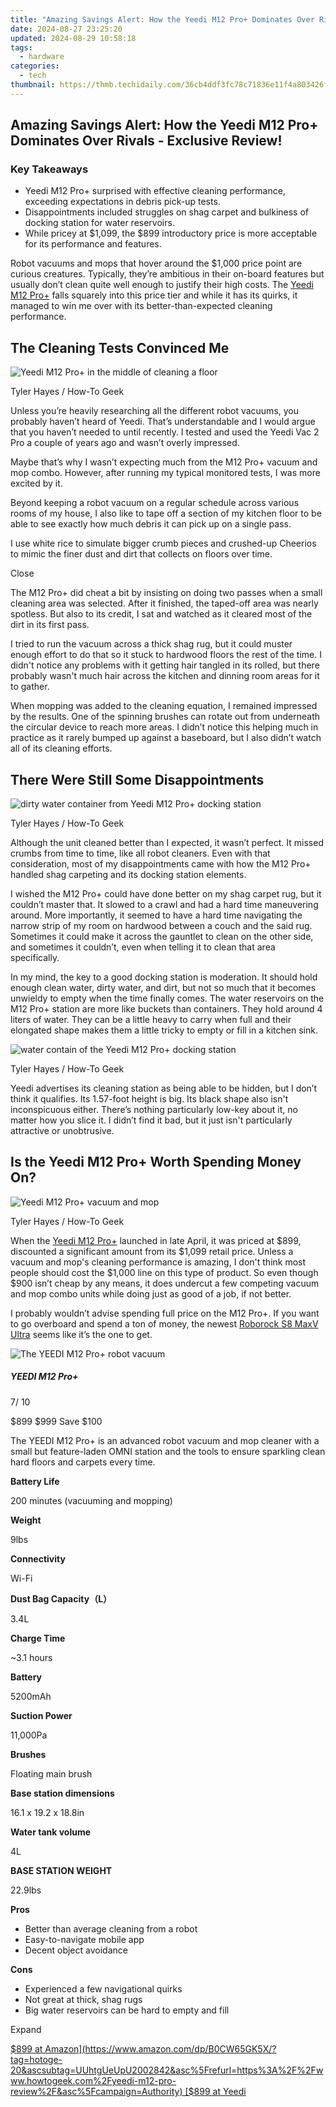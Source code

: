 ```yaml
---
title: "Amazing Savings Alert: How the Yeedi M12 Pro+ Dominates Over Rivals - Exclusive Review!"
date: 2024-08-27 23:25:20
updated: 2024-08-29 10:58:18
tags:
  - hardware
categories:
  - tech
thumbnail: https://thmb.techidaily.com/36cb4ddf3fc78c71836e11f4a803426f35040ec4e34c37b6c57cca04ad1d4891.jpg
---
```


## Amazing Savings Alert: How the Yeedi M12 Pro+ Dominates Over Rivals - Exclusive Review!

### Key Takeaways

* Yeedi M12 Pro+ surprised with effective cleaning performance, exceeding expectations in debris pick-up tests.
* Disappointments included struggles on shag carpet and bulkiness of docking station for water reservoirs.
* While pricey at $1,099, the $899 introductory price is more acceptable for its performance and features.

 Robot vacuums and mops that hover around the $1,000 price point are curious creatures. Typically, they’re ambitious in their on-board features but usually don’t clean quite well enough to justify their high costs. The [Yeedi M12 Pro+](https://www.amazon.com/dp/B0CW65GK5X?tag=hotoge-20&ascsubtag=UUhtgUeUpU2002842&asc%5Frefurl=https%3A%2F%2Fwww.howtogeek.com%2Fyeedi-m12-pro-review%2F&asc%5Fcampaign=Authority) falls squarely into this price tier and while it has its quirks, it managed to win me over with its better-than-expected cleaning performance.

##  The Cleaning Tests Convinced Me

![Yeedi M12 Pro+ in the middle of cleaning a floor](https://static1.howtogeekimages.com/wordpress/wp-content/uploads/wm/2024/04/yeedi-m12-pro-in-the-middle-of-cleaning-a-floor.JPG) 

Tyler Hayes / How-To Geek

 Unless you’re heavily researching all the different robot vacuums, you probably haven’t heard of Yeedi. That’s understandable and I would argue that you haven’t needed to until recently. I tested and used the Yeedi Vac 2 Pro a couple of years ago and wasn’t overly impressed.

 Maybe that’s why I wasn’t expecting much from the M12 Pro+ vacuum and mop combo. However, after running my typical monitored tests, I was more excited by it.

 Beyond keeping a robot vacuum on a regular schedule across various rooms of my house, I also like to tape off a section of my kitchen floor to be able to see exactly how much debris it can pick up on a single pass.

 I use white rice to simulate bigger crumb pieces and crushed-up Cheerios to mimic the finer dust and dirt that collects on floors over time.

Close 

 The M12 Pro+ did cheat a bit by insisting on doing two passes when a small cleaning area was selected. After it finished, the taped-off area was nearly spotless. But also to its credit, I sat and watched as it cleared most of the dirt in its first pass.

 I tried to run the vacuum across a thick shag rug, but it could muster enough effort to do that so it stuck to hardwood floors the rest of the time. I didn't notice any problems with it getting hair tangled in its rolled, but there probably wasn't much hair across the kitchen and dinning room areas for it to gather.

 When mopping was added to the cleaning equation, I remained impressed by the results. One of the spinning brushes can rotate out from underneath the circular device to reach more areas. I didn’t notice this helping much in practice as it rarely bumped up against a baseboard, but I also didn’t watch all of its cleaning efforts.

##  There Were Still Some Disappointments

![dirty water container from Yeedi M12 Pro+ docking station](https://static1.howtogeekimages.com/wordpress/wp-content/uploads/wm/2024/04/dirty-water-container-from-yeedi-m12-pro-docking-station.JPG) 

Tyler Hayes / How-To Geek

 Although the unit cleaned better than I expected, it wasn’t perfect. It missed crumbs from time to time, like all robot cleaners. Even with that consideration, most of my disappointments came with how the M12 Pro+ handled shag carpeting and its docking station elements.

 I wished the M12 Pro+ could have done better on my shag carpet rug, but it couldn’t master that. It slowed to a crawl and had a hard time maneuvering around. More importantly, it seemed to have a hard time navigating the narrow strip of my room on hardwood between a couch and the said rug. Sometimes it could make it across the gauntlet to clean on the other side, and sometimes it couldn’t, even when telling it to clean that area specifically.

 In my mind, the key to a good docking station is moderation. It should hold enough clean water, dirty water, and dirt, but not so much that it becomes unwieldy to empty when the time finally comes. The water reservoirs on the M12 Pro+ station are more like buckets than containers. They hold around 4 liters of water. They can be a little heavy to carry when full and their elongated shape makes them a little tricky to empty or fill in a kitchen sink.

![water contain of the Yeedi M12 Pro+ docking station](https://static1.howtogeekimages.com/wordpress/wp-content/uploads/wm/2024/04/water-contain-of-the-yeedi-m12-pro-docking-station.JPG) 

Tyler Hayes / How-To Geek

 Yeedi advertises its cleaning station as being able to be hidden, but I don’t think it qualifies. Its 1.57-foot height is big. Its black shape also isn't inconspicuous either. There’s nothing particularly low-key about it, no matter how you slice it. I didn’t find it bad, but it just isn't particularly attractive or unobtrusive.

##  Is the Yeedi M12 Pro+ Worth Spending Money On?

![Yeedi M12 Pro+ vacuum and mop](https://static1.howtogeekimages.com/wordpress/wp-content/uploads/wm/2024/04/yeedi-m12-pro-vacuum-and-mop.JPG) 

Tyler Hayes / How-To Geek

 When the [Yeedi M12 Pro+](https://www.amazon.com/dp/B0CW65GK5X?tag=hotoge-20&ascsubtag=UUhtgUeUpU2002842&asc%5Frefurl=https%3A%2F%2Fwww.howtogeek.com%2Fyeedi-m12-pro-review%2F&asc%5Fcampaign=Authority) launched in late April, it was priced at $899, discounted a significant amount from its $1,099 retail price. Unless a vacuum and mop's cleaning performance is amazing, I don't think most people should cost the $1,000 line on this type of product. So even though $900 isn’t cheap by any means, it does undercut a few competing vacuum and mop combo units while doing just as good of a job, if not better.

 I probably wouldn’t advise spending full price on the M12 Pro+. If you want to go overboard and spend a ton of money, the newest [Roborock S8 MaxV Ultra](https://instagram-video-files.techidaily.com/2024-approved-drive-engagement-with-instagram-top-10-video-marketing-ideas-unveiled/) seems like it’s the one to get.

![The YEEDI M12 Pro+ robot vacuum](https://static1.howtogeekimages.com/wordpress/wp-content/uploads/2024/04/yeedi-m12-pro.png) 

#####  YEEDI M12 Pro+

7/ 10 

$899 $999 Save $100 

The YEEDI M12 Pro+ is an advanced robot vacuum and mop cleaner with a small but feature-laden OMNI station and the tools to ensure sparkling clean hard floors and carpets every time.

**Battery Life** 

 200 minutes (vacuuming and mopping) 

**Weight** 

 9lbs 

**Connectivity** 

 Wi-Fi 

**Dust Bag Capacity（L）** 

 3.4L 

**Charge Time** 

 \~3.1 hours 

**Battery** 

 5200mAh 

**Suction Power** 

 11,000Pa 

**Brushes** 

 Floating main brush 

**Base station dimensions** 

 16.1 x 19.2 x 18.8in 

**Water tank volume** 

 4L 

**BASE STATION WEIGHT** 

 22.9lbs 

**Pros** 
* Better than average cleaning from a robot
* Easy-to-navigate mobile app
* Decent object avoidance

**Cons** 
* Experienced a few navigational quirks
* Not great at thick, shag rugs
* Big water reservoirs can be hard to empty and fill

Expand 

[$899 at Amazon](https://www.amazon.com/dp/B0CW65GK5X/?tag=hotoge-20&ascsubtag=UUhtgUeUpU2002842&asc%5Frefurl=https%3A%2F%2Fwww.howtogeek.com%2Fyeedi-m12-pro-review%2F&asc%5Fcampaign=Authority) [$899 at Yeedi](https://www.yeedi.com/us/robot-vacuum-cleaner/robot-vacuum-m12-pro)

<ins class="adsbygoogle"
     style="display:block"
     data-ad-format="autorelaxed"
     data-ad-client="ca-pub-7571918770474297"
     data-ad-slot="1223367746"></ins>



<ins class="adsbygoogle"
     style="display:block"
     data-ad-client="ca-pub-7571918770474297"
     data-ad-slot="8358498916"
     data-ad-format="auto"
     data-full-width-responsive="true"></ins>
